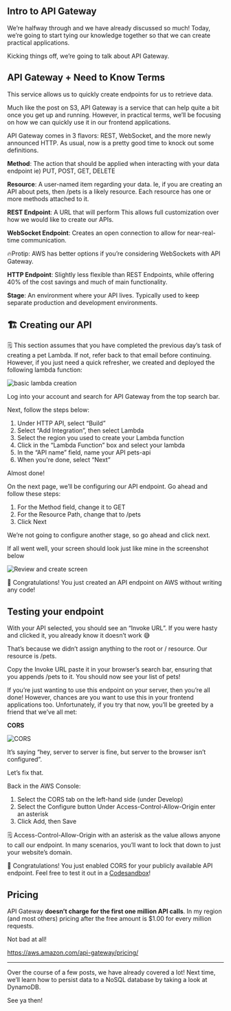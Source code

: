 ## Intro to API Gateway

We’re halfway through and we have already discussed so much! Today, we’re going to start tying our knowledge together so that we can create practical applications.

Kicking things off, we’re going to talk about API Gateway.

## API Gateway + Need to Know Terms

This service allows us to quickly create endpoints for us to retrieve data.

Much like the post on S3, API Gateway is a service that can help quite a bit once you get up and running. However, in practical terms, we’ll be focusing on how we can quickly use it in our frontend applications.

API Gateway comes in 3 flavors: REST, WebSocket, and the more newly announced HTTP. As usual, now is a pretty good time to knock out some definitions.

**Method**: The action that should be applied when interacting with your data endpoint ie) PUT, POST, GET, DELETE

**Resource**: A user-named item regarding your data. Ie, if you are creating an API about pets, then /pets is a likely resource. Each resource has one or more methods attached to it.

**REST Endpoint**: A URL that will perform  This allows full customization over how we would like to create our APIs.

**WebSocket Endpoint**: Creates an open connection to allow for near-real-time communication.

🔥Protip: AWS has better options if you’re considering WebSockets with API Gateway.

**HTTP Endpoint**: Slightly less flexible than REST Endpoints, while offering 40% of the cost savings and much of main functionality.

**Stage**: An environment where your API lives. Typically used to keep separate production and development environments.

## 🏗️ Creating our API

🗒️ This section assumes that you have completed the previous day’s task of creating a pet Lambda. If not, refer back to that email before continuing. However, if you just need a quick refresher, we created and deployed the following lambda function:

![basic lambda creation](https://cdn.hashnode.com/res/hashnode/image/upload/v1628995756497/Q0NViFDZY.jpeg)

Log into your account and search for API Gateway from the top search bar.

Next, follow the steps below:

1. Under HTTP API, select “Build”
2. Select “Add Integration”, then select Lambda
3. Select the region you used to create your Lambda function
4. Click in the “Lambda Function” box and select your lambda
5. In the “API name” field, name your API pets-api
6. When you're done, select “Next”

Almost done!

On the next page, we’ll be configuring our API endpoint. Go ahead and follow these steps:

1. For the Method field, change it to GET
2. For the Resource Path, change that to /pets
3. Click Next

We’re not going to configure another stage, so go ahead and click next.

If all went well, your screen should look just like mine in the screenshot below

![Review and create screen](https://cdn.hashnode.com/res/hashnode/image/upload/v1628995758343/pbNA4Of8C.png)

🎉 Congratulations! You just created an API endpoint on AWS without writing any code!

## Testing your endpoint

With your API selected, you should see an “Invoke URL”. If you were hasty and clicked it, you already know it doesn’t work 😅

That’s because we didn’t assign anything to the root or / resource. Our resource is /pets.

Copy the Invoke URL paste it in your browser’s search bar, ensuring that you appends /pets to it. You should now see your list of pets!

If you’re just wanting to use this endpoint on your server, then you’re all done! However, chances are you want to use this in your frontend applications too. Unfortunately, if you try that now, you’ll be greeted by a friend that we’ve all met:

**CORS**

![CORS](https://cdn.hashnode.com/res/hashnode/image/upload/v1628995760167/gvi0BZ1Jo.png)

It’s saying “hey, server to server is fine, but server to the browser isn’t configured”.

Let’s fix that.

Back in the AWS Console:

1. Select the CORS tab on the left-hand side (under Develop)
2. Select the Configure button Under Access-Control-Allow-Origin enter an asterisk
3. Click Add, then Save

🗒️ Access-Control-Allow-Origin with an asterisk as the value allows anyone to call our endpoint. In many scenarios, you’ll want to lock that down to just your website’s domain.

🎉 Congratulations! You just enabled CORS for your publicly available API endpoint. Feel free to test it out in a [Codesandbox](https://codesandbox.io/)!

## Pricing

API Gateway **doesn’t charge for the first one million API calls**. In my region (and most others) pricing after the free amount is $1.00 for every million requests.

Not bad at all!

https://aws.amazon.com/api-gateway/pricing/

---

Over the course of a few posts, we have already covered a lot! Next time, we’ll learn how to persist data to a NoSQL database by taking a look at DynamoDB.

See ya then!

